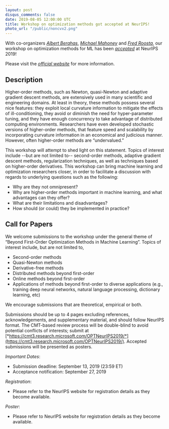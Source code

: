 ```yaml
---
layout: post
disqus_comments: false
date: 2019-08-05 12:00:00 UTC
title: Workshop on optimization methods got accepted at NeurIPS!
photo_url: "/public/noncvx2.png"
---
```


With co-organizers [*Albert Berahas*](https://sites.google.com/view/asberahas/), [*Michael Mahoney*](https://www.stat.berkeley.edu/~mmahoney/) and [*Fred Roosta*](https://people.smp.uq.edu.au/FredRoosta/), our workshop on optimization methods 
for ML has been [*accepted*](https://medium.com/@NeurIPSConf/2019workshops-ec820e4d558e) at NeurIPS 2019! 

Please visit the [*official website*](https://sites.google.com/site/optneurips19/) for more information.

## Description
Higher-order methods, such as Newton, quasi-Newton and adaptive gradient descent methods, are extensively used in many scientific and engineering domains. At least in theory, these methods possess several nice features: they exploit local curvature information to mitigate the effects of ill-conditioning, they avoid or diminish the need for hyper-parameter tuning, and they have enough concurrency to take advantage of distributed computing environments. Researchers have even developed stochastic versions of  higher-order methods, that feature speed and scalability by incorporating curvature information in an economical and judicious manner. However, often higher-order methods are “undervalued.”

This workshop will attempt to shed light on this statement. Topics of interest include --but are not limited to-- second-order methods, adaptive gradient descent methods, regularization techniques, as well as techniques based on higher-order derivatives. This workshop can bring machine learning and optimization researchers closer, in order to facilitate a discussion with regards to underlying questions such as the following:

- Why are they not omnipresent?
- Why are higher-order methods important in machine learning, and what advantages can they offer?
- What are their limitations and disadvantages?
- How should (or could) they be implemented in practice? 

## Call for Papers
We welcome submissions to the workshop under the general theme of “Beyond First-Order Optimization Methods in Machine Learning”. Topics of interest include, but are not limited to,

- Second-order methods
- Quasi-Newton methods
- Derivative-free methods
- Distributed methods beyond first-order 
- Online methods beyond first-order 
- Applications of methods beyond first-order to diverse applications (e.g., training deep neural networks, natural language processing, dictionary learning, etc)

We encourage submissions that are theoretical, empirical or both.

Submissions should be up to 4 pages excluding references, acknowledgements, and supplementary material, and should follow NeurIPS format. The CMT-based review process will be double-blind to avoid potential conflicts of interests; submit at [*https://cmt3.research.microsoft.com/OPTNeurIPS2019/*](https://cmt3.research.microsoft.com/OPTNeurIPS2019/).
Accepted submissions will be presented as posters.

*Important Dates*: 

- Submission deadline: September 13, 2019 (23:59 ET) 
- Acceptance notification: September 27, 2019

*Registration*:

- Please refer to the NeurIPS website for registration details as they become available.

*Poster*:

- Please refer to NeurIPS website for registration details as they become available.

